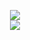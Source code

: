 <p align="center">
  <img src="https://github-readme-stats.vercel.app/api?username=photosensory&show_icons=true&line_height=27&theme=dark&hide_border=true&card_width=495">
  <br>
  <img src="https://github-readme-stats.vercel.app/api/top-langs/?username=photosensory&line_height=27&theme=dark&hide_border=true&card_width=495">
</p>
